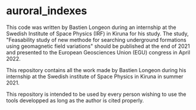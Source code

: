 # auroral_indexes

This code was written by Bastien Longeon during an internship at the Swedish Institute of Space Physics (IRF) in Kiruna for his study. 
The study, "Feasability study of new methode for searching underground formations using geomagnetic field variations" should be published at the end of 2021
and presented to the European Geosciences Union (EGU) congress in April 2022.

This repository contains all the work made by Bastien Longeon during his internship at the Swedish institute of Space Physics in Kiruna in summer 2021.

This repository is intended to be used by every person wishing to use the tools developped as long as the author is cited properly.

